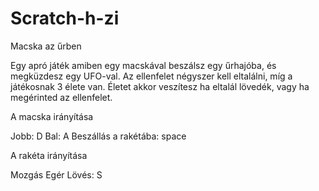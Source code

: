# Scratch-h-zi

Macska az űrben

Egy apró játék amiben egy macskával beszálsz egy űrhajóba, és megküzdesz egy UFO-val. Az ellenfelet négyszer kell eltalálni, míg a játékosnak 3 élete van. Életet akkor veszítesz ha eltalál lövedék, vagy ha megérinted az ellenfelet. 

A macska irányítása

Jobb: D
Bal: A 
Beszállás a rakétába: space

A rakéta irányítása

Mozgás Egér
Lövés: S
